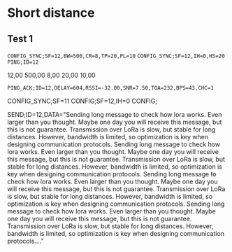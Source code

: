 # Short distance

## Test 1
`CONFIG_SYNC;SF=12,BW=500,CR=8,TP=20,PL=10`
`CONFIG_SYNC;SF=12,IH=0,HS=20`
`PING;ID=12`


12,00	500,00	8,00	20,00	10,00

`PING_ACK;ID=12,DELAY=604,RSSI=-32.00,SNR=7.50,TOA=232,BPS=43,CHC=1`


CONFIG_SYNC;SF=11
CONFIG;SF=12,IH=0
CONFIG;



SEND;ID=12,DATA="Sending long message to check how lora works. Even larger than you thought. Maybe one day you will receive this message, but this is not guarantee. Transmission over LoRa is slow, but stable for long distances. However, bandwidth is limited, so optimization is key when designing communication protocols. Sending long message to check how lora works. Even larger than you thought. Maybe one day you will receive this message, but this is not guarantee. Transmission over LoRa is slow, but stable for long distances. However, bandwidth is limited, so optimization is key when designing communication protocols. Sending long message to check how lora works. Even larger than you thought. Maybe one day you will receive this message, but this is not guarantee. Transmission over LoRa is slow, but stable for long distances. However, bandwidth is limited, so optimization is key when designing communication protocols. Sending long message to check how lora works. Even larger than you thought. Maybe one day you will receive this message, but this is not guarantee. Transmission over LoRa is slow, but stable for long distances. However, bandwidth is limited, so optimization is key when designing communication protocols...."